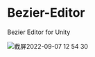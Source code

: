 # Bezier-Editor

Bezier Editor for Unity

![截屏2022-09-07 12 54 30](https://user-images.githubusercontent.com/1674476/188806583-4e979734-b3d2-41ae-adc3-28ca2713365e.png)
